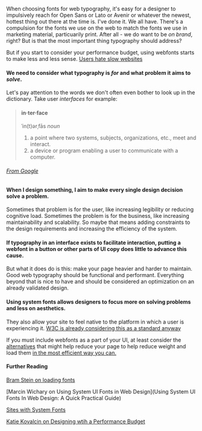 When choosing fonts for web typography, it's easy for a designer to impulsively reach for Open Sans or Lato or Avenir or whatever the newest, hottest thing out there  at the time is. I've done it. We all have. There's a compulsion for the fonts we use on the web to match the fonts we use in marketing material, particuarily print. After all - we do want to be *on brand*, right? But is that the most important thing typography should address?

But if you start to consider your performance budget, using webfonts starts to make less and less sense. [Users hate slow websites](http://globenewswire.com/news-release/2010/09/07/429014/200875/en/New-Survey-From-Compuware-Gomez-Reveals-Consumers-Will-Quickly-Abandon-Slow-Websites.html)

#### We need to consider what typography is _for_ and what problem it aims to _solve_.
 Let's pay attention to the words we don't often even bother to look up in the dictionary. Take user *interfaces* for example:


> #### in·ter·face
> ˈin(t)ərˌfās
>  *noun*
>
> 1. a point where two systems, subjects, organizations, etc., meet and interact.
> 2. a device or program enabling a user to communicate with a computer.
>
>
###### [*From Google*](https://www.google.com/search?q=interface+definition&oq=interface+definition)


#### When I design something, I aim to make every single design decision solve a problem.
Sometimes that problem is for the user, like increasing legibility or reducing cognitive load. Sometimes the problem is for the business, like increasing maintainability and scalability. So maybe that means adding constraints to the design requirements and increasing the efficiency of the system.

#### If typography in an interface exists to facilitate interaction, putting a webfont in a button or other parts of UI copy does little to advance this cause.
But what it does do is this: make your page heavier and harder to maintain. Good web typography should be functional and performant. Everything beyond that is nice to have and should be considered an optimization on an already validated design.

#### Using system fonts allows designers to focus more on solving problems and less on aesthetics.
They also allow your site to feel native to the platform in which a user is experiencing it.
[W3C is already considering this as a standard anyway](https://lists.w3.org/Archives/Public/www-style/2015Jul/0169.html)

If you must include webfonts as a part of your UI, at least consider the [alternatives](http://cognition.happycog.com/article/7-alternatives-to-popular-web-typefaces-for-better-performance) that might help reduce your page to help reduce weight and load them [in the most efficient way you can.](https://github.com/bramstein/fontfaceobserver)

#### Further Reading
[Bram Stein on loading fonts](http://bramstein.com/writing/)

[Marcin Wichary on Using System UI Fonts in Web Design](Using System UI Fonts In Web Design: A Quick Practical Guide)

[Sites with System Fonts](https://github.com/mrmrs/awesome-system-fonts)

[Katie Kovalcin on Designing wtih a Performance Budget](http://cognition.happycog.com/article/designing-with-a-performance-budget)
